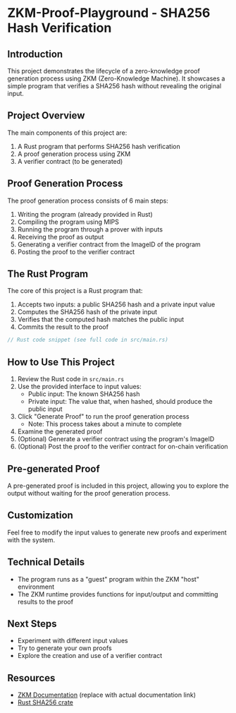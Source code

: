 # ZKM-Proof-Playground - SHA256 Hash Verification

## Introduction

This project demonstrates the lifecycle of a zero-knowledge proof generation process using ZKM (Zero-Knowledge Machine). It showcases a simple program that verifies a SHA256 hash without revealing the original input.

## Project Overview

The main components of this project are:

1. A Rust program that performs SHA256 hash verification
2. A proof generation process using ZKM
3. A verifier contract (to be generated)

## Proof Generation Process

The proof generation process consists of 6 main steps:

1. Writing the program (already provided in Rust)
2. Compiling the program using MIPS
3. Running the program through a prover with inputs
4. Receiving the proof as output
5. Generating a verifier contract from the ImageID of the program
6. Posting the proof to the verifier contract

## The Rust Program

The core of this project is a Rust program that:

1. Accepts two inputs: a public SHA256 hash and a private input value
2. Computes the SHA256 hash of the private input
3. Verifies that the computed hash matches the public input
4. Commits the result to the proof

```rust
// Rust code snippet (see full code in src/main.rs)
```

## How to Use This Project

1. Review the Rust code in `src/main.rs`
2. Use the provided interface to input values:
   - Public input: The known SHA256 hash
   - Private input: The value that, when hashed, should produce the public input
3. Click "Generate Proof" to run the proof generation process
   - Note: This process takes about a minute to complete
4. Examine the generated proof
5. (Optional) Generate a verifier contract using the program's ImageID
6. (Optional) Post the proof to the verifier contract for on-chain verification

## Pre-generated Proof

A pre-generated proof is included in this project, allowing you to explore the output without waiting for the proof generation process.

## Customization

Feel free to modify the input values to generate new proofs and experiment with the system.

## Technical Details

- The program runs as a "guest" program within the ZKM "host" environment
- The ZKM runtime provides functions for input/output and committing results to the proof

## Next Steps

- Experiment with different input values
- Try to generate your own proofs
- Explore the creation and use of a verifier contract

## Resources

- [ZKM Documentation](https://docs.zkm.io) (replace with actual documentation link)
- [Rust SHA256 crate](https://docs.rs/sha2/latest/sha2/)
